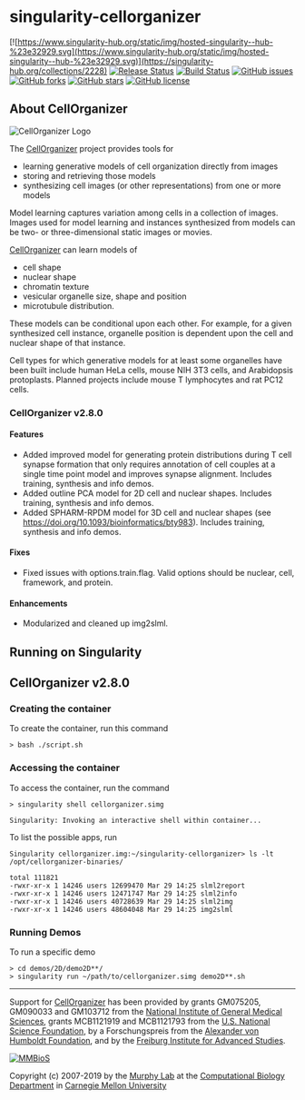 # singularity-cellorganizer

[![https://www.singularity-hub.org/static/img/hosted-singularity--hub-%23e32929.svg](https://www.singularity-hub.org/static/img/hosted-singularity--hub-%23e32929.svg)](https://singularity-hub.org/collections/2228)
[![Release Status](https://img.shields.io/badge/release-v2.8.0-red.svg)](http://www.cellorganizer.org/)
[![Build Status](https://travis-ci.org/icaoberg/singularity-cellorganizer.svg?branch=master)](https://travis-ci.org/icaoberg/singularity-cellorganizer)
[![GitHub issues](https://img.shields.io/github/issues/icaoberg/singularity-cellorganizer.svg)](https://github.com/icaoberg/singularity-cellorganizer/issues)
[![GitHub forks](https://img.shields.io/github/forks/icaoberg/singularity-cellorganizer.svg)](https://github.com/icaoberg/singularity-cellorganizer/network)
[![GitHub stars](https://img.shields.io/github/stars/icaoberg/singularity-cellorganizer.svg)](https://github.com/icaoberg/singularity-cellorganizer/stargazers)
[![GitHub license](https://img.shields.io/badge/license-GPLv3-blue.svg)](https://www.gnu.org/licenses/quick-guide-gplv3.en.html)

## About CellOrganizer 

![CellOrganizer Logo](http://www.cellorganizer.org/wp-content/uploads/2017/08/CellOrganizerLogo2-250.jpg)

The [CellOrganizer](http://cellorganizer.org/) project provides tools for

* learning generative models of cell organization directly from images
* storing and retrieving those models
* synthesizing cell images (or other representations) from one or more models

Model learning captures variation among cells in a collection of images. Images used for model learning and instances synthesized from models can be two- or three-dimensional static images or movies.

[CellOrganizer](http://cellorganizer.org/) can learn models of

* cell shape
* nuclear shape
* chromatin texture
* vesicular organelle size, shape and position
* microtubule distribution.

These models can be conditional upon each other. For example, for a given synthesized cell instance, organelle position is dependent upon the cell and nuclear shape of that instance.

Cell types for which generative models for at least some organelles have been built include human HeLa cells, mouse NIH 3T3 cells, and Arabidopsis protoplasts. Planned projects include mouse T lymphocytes and rat PC12 cells.

### CellOrganizer v2.8.0

#### Features
* Added improved model for generating protein distributions during T cell synapse formation that only requires annotation of cell couples at a single time point model and improves synapse alignment. Includes training, synthesis and info demos.
* Added outline PCA model for 2D cell and nuclear shapes. Includes training, synthesis and info demos.
* Added SPHARM-RPDM model for 3D cell and nuclear shapes (see https://doi.org/10.1093/bioinformatics/bty983). Includes training, synthesis and info demos.

#### Fixes 
* Fixed issues with options.train.flag. Valid options should be nuclear, cell, framework, and protein.

#### Enhancements
* Modularized and cleaned up img2slml.

## Running on Singularity

## CellOrganizer v2.8.0 

### Creating the container

To create the container, run this command

```
> bash ./script.sh 
```
### Accessing the container

To access the container, run the command

```
> singularity shell cellorganizer.simg

Singularity: Invoking an interactive shell within container...
```
To list the possible apps, run
```
Singularity cellorganizer.img:~/singularity-cellorganizer> ls -lt /opt/cellorganizer-binaries/

total 111821
-rwxr-xr-x 1 14246 users 12699470 Mar 29 14:25 slml2report
-rwxr-xr-x 1 14246 users 12471747 Mar 29 14:25 slml2info
-rwxr-xr-x 1 14246 users 40728639 Mar 29 14:25 slml2img
-rwxr-xr-x 1 14246 users 48604048 Mar 29 14:25 img2slml
```
### Running Demos
To run a specific demo
```
> cd demos/2D/demo2D**/
> singularity run ~/path/to/cellorganizer.simg demo2D**.sh
```

---

Support for [CellOrganizer](http://cellorganizer.org/) has been provided by grants GM075205, GM090033 and GM103712 from the [National Institute of General Medical Sciences](http://www.nigms.nih.gov/), grants MCB1121919 and MCB1121793 from the [U.S. National Science Foundation](http://nsf.gov/), by a Forschungspreis from the [Alexander von Humboldt Foundation](http://www.humboldt-foundation.de/), and by the [Freiburg Institute for Advanced Studies](http://www.frias.uni-freiburg.de/lifenet?set_language=en).

[![MMBioS](https://i1.wp.com/www.cellorganizer.org/wp-content/uploads/2017/08/MMBioSlogo-e1503517857313.gif?h=60)](http://www.mmbios.org)

Copyright (c) 2007-2019 by the [Murphy Lab](http://murphylab.web.cmu.edu) at the [Computational Biology Department](http://www.cbd.cmu.edu) in [Carnegie Mellon University](http://www.cmu.edu)
